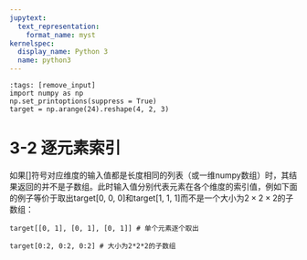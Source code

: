 ```yaml
---
jupytext:
  text_representation:
    format_name: myst
kernelspec:
  display_name: Python 3
  name: python3
---
```


```{code-cell} ipython3
:tags: [remove_input]
import numpy as np
np.set_printoptions(suppress = True)
target = np.arange(24).reshape(4, 2, 3)
```

# 3-2 逐元素索引

如果[]符号对应维度的输入值都是长度相同的列表（或一维numpy数组）时，其结果返回的并不是子数组。此时输入值分别代表元素在各个维度的索引值，例如下面的例子等价于取出target[0, 0, 0]和target[1, 1, 1]而不是一个大小为$2\times 2\times 2$的子数组：

```{code-cell} ipython3
target[[0, 1], [0, 1], [0, 1]] # 单个元素逐个取出
```

```{code-cell} ipython3
target[0:2, 0:2, 0:2] # 大小为2*2*2的子数组
```
